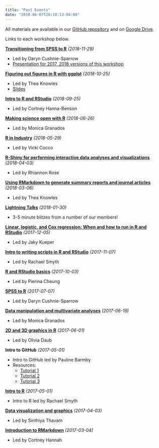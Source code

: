 ```yaml
---
title: "Past Events"
date: "2018-06-07T20:10:13-04:00"
---
```


All materials are available in our [GitHub repository](https://github.com/rladies/meetup-presentations_london_ontario) and on [Google Drive](https://drive.google.com/drive/folders/0BzCQiZLG7vQmVm9ISndsRzllbTA?usp=sharing).

Links to each workshop below.

[**Transitioning from SPSS to R**](https://github.com/rladies/meetup-presentations_london_ontario/tree/master/2018-11-29_SPSS2R) *(2018-11-29)*

- Led by Daryn Cushnie-Sparrow
- [Presentation for 2017, 2018 versions of this workshop](https://rladiesldnont.netlify.com/2018/11/28/2018-11-28-spss-2-r-materials/)

[**Figuring out figures in R with ggplot**](https://github.com/rladies/meetup-presentations_london_ontario/tree/master/2018-10-25_ggplot) *(2018-10-25)*

- Led by Thea Knowles
- [Slides](https://rladiesldnont.netlify.com/slides/ggplot_workshop)


[**Intro to R and RStudio**](https://github.com/rladies/meetup-presentations_london_ontario/tree/master/2018-09-25_Intro2R-RStudio) *(2018-09-25)*

- Led by Cortney Hanna-Benson

[**Making science open with R**](https://github.com/rladies/meetup-presentations_london_ontario/tree/master/2018-06-26_OpenSci) *(2018-06-26)*

- Led by Monica Granados


[**R in Industry**](https://github.com/rladies/meetup-presentations_london_ontario/tree/master/2018-05-29_industry) *(2018-05-29)*

- Led by Vicki Cocco

[**R-Shiny for performing interactive data analyses and visualizations**](https://github.com/rladies/meetup-presentations_london_ontario/tree/master/2018-04-03_Shiny) *(2018-04-03)*

- Led by Rhiannon Rose

[**Using RMarkdown to generate summary reports and journal articles**](https://github.com/rladies/meetup-presentations_london_ontario/tree/master/2018-03-06_rmarkdown) *(2018-03-06)*

- Led by Thea Knowles

[**Lightning Talks**](https://github.com/rladies/meetup-presentations_london_ontario/tree/master/2018-01-30_lightningTalks) *(2018-01-30)*

- 3-5 minute blitzes from a number of our members!

[**Linear, logistic, and Cox regression: When and how to run in R and RStudio**](https://github.com/rladies/meetup-presentations_london_ontario/tree/master/2017-12-05_regression) *(2017-12-05)*

- Led by Jaky Kueper

[**Intro to writing scripts in R and RStudio**](https://github.com/rladies/meetup-presentations_london_ontario/tree/master/2017-11-07_Intro2RScripting) *(2017-11-07)*

- Led by Rachael Smyth

[**R and RStudio basics**](https://github.com/rladies/meetup-presentations_london_ontario/tree/master/2017-10-03_Intro2R-RStudio) *(2017-10-03)*

- Led by Pierina Cheung

[**SPSS to R**](https://github.com/rladies/meetup-presentations_london_ontario/tree/master/2017-07-07_SPSS2R) *(2017-07-07)*

- Led by Daryn Cushnie-Sparrow

[**Data manipulation and multivariate analyses**](https://github.com/rladies/meetup-presentations_london_ontario/tree/master/2017-06-19_DataManip-MultivarAnalysis) *(2017-06-19)*

- Led by Monica Granados

[**2D and 3D graphics in R**](https://github.com/rladies/meetup-presentations_london_ontario/tree/master/2017-06-01_3DGraphics) *(2017-06-01)*

- Led by Olivia Daub

**Intro to GitHub** *(2017-05-01)*

- Intro to GitHub led by Pauline Barmby
- Resources:
     - [Tutorial 1](http://product.hubspot.com/blog/git-and-github-tutorial-for-beginners)
     - [Tutorial 2](http://swcarpentry.github.io/git-novice/)
     - [Tutorial 3](https://www.atlassian.com/git/tutorials)


[**Intro to R**](https://github.com/rladies/meetup-presentations_london_ontario/tree/master/2017-05-01_Intro2R) *(2017-05-01)*

- Intro to R led by Rachael Smyth

[**Data visualization and graphics**](https://github.com/rladies/meetup-presentations_london_ontario/tree/master/2017-04-03_DataViz) *(2017-04-03)*

- Led by Sinthiya Thavam

[**Introduction to RMarkdown**](https://github.com/rladies/meetup-presentations_london_ontario/tree/master/2017-03-04_Intro2RMarkdown) *(2017-03-04)*

- Led by Cortney Hannah








